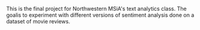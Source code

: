 This is the final project for Northwestern MSiA's text analytics class. The goalis to experiment with different versions of sentiment analysis done on a dataset of movie reviews. 
